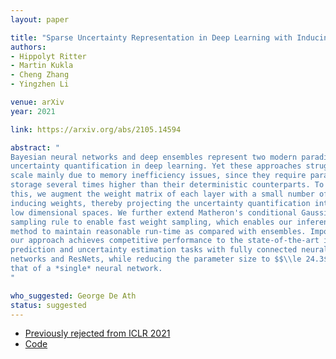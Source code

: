 ```yaml
---
layout: paper

title: "Sparse Uncertainty Representation in Deep Learning with Inducing Weights"
authors:
- Hippolyt Ritter
- Martin Kukla
- Cheng Zhang
- Yingzhen Li

venue: arXiv
year: 2021

link: https://arxiv.org/abs/2105.14594

abstract: "
Bayesian neural networks and deep ensembles represent two modern paradigms of
uncertainty quantification in deep learning. Yet these approaches struggle to
scale mainly due to memory inefficiency issues, since they require parameter
storage several times higher than their deterministic counterparts. To address
this, we augment the weight matrix of each layer with a small number of
inducing weights, thereby projecting the uncertainty quantification into such
low dimensional spaces. We further extend Matheron's conditional Gaussian
sampling rule to enable fast weight sampling, which enables our inference
method to maintain reasonable run-time as compared with ensembles. Importantly,
our approach achieves competitive performance to the state-of-the-art in
prediction and uncertainty estimation tasks with fully connected neural
networks and ResNets, while reducing the parameter size to $$\\le 24.3$$% of
that of a *single* neural network.
"

who_suggested: George De Ath
status: suggested
---
```

- [Previously rejected from ICLR 2021](https://openreview.net/forum?id=M9hdyCNlWaf)
- [Code](https://github.com/microsoft/bayesianize)

